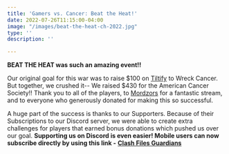 ```yaml
---
title: 'Gamers vs. Cancer: Beat the Heat!'
date: 2022-07-26T11:15:00-04:00
image: "/images/beat-the-heat-ch-2022.jpg"
type: ''
description: ''

---
```

**BEAT THE HEAT was such an amazing event!!**

Our original goal for this war was to raise $100 on [Tiltify](https://tiltify.com/+pods-and-wreck/podsnwreck-vs-cancer) to Wreck Cancer. But together, we crushed it-- We raised $430 for the American Cancer Society!! Thank you to all of the players, to [Mordzors](https://twitch.tv/mordzors) for a fantastic stream, and to everyone who generously donated for making this so successful.

A huge part of the success is thanks to our Supporters. Because of their Subscriptions to our Discord server, we were able to create extra challenges for players that earned bonus donations which pushed us over our goal. **Supporting us on Discord is even easier! Mobile users can now subscribe directly by using this link -** [**Clash Files Guardians**](https://discord.com/channels/101681392651362304/role-subscriptions)
